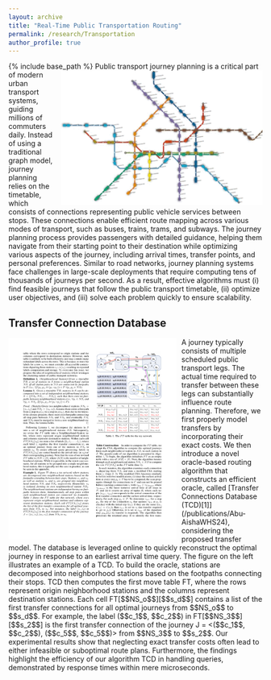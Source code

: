 ```yaml
---
layout: archive
title: "Real-Time Public Transportation Routing"
permalink: /research/Transportation
author_profile: true
---
```


{% include base_path %}
<img src="/images/Trans.gif" title="Trans demo" style="float:right;width:300pt;height:200pt; padding-left:10px;"  alt="Trans demo"/>
Public transport journey planning is a critical part of modern urban transport systems, guiding millions of commuters daily. Instead of using a traditional graph model, journey planning relies on the timetable, which consists of connections representing public vehicle services between stops. These connections enable efficient route mapping across various modes of transport, such as buses, trains, trams, and subways. The journey planning process provides passengers with detailed guidance, helping them navigate from their starting point to their destination while optimizing various aspects of the journey, including arrival times, transfer points, and personal preferences. Similar to road networks, journey planning systems face challenges in large-scale deployments that require computing tens of thousands of journeys per second. As a result, effective algorithms must (i) find feasible journeys that follow the public transport timetable, (ii) optimize user objectives, and (iii) solve each problem quickly to ensure scalability.





## Transfer Connection Database
<img src="/images/TCD.pdf" title="TCDAlgorithm" style="float:left;width:250pt;height:300pt;padding-right:10px;" alt="TCDAlgorithm"/>
A journey typically consists of multiple scheduled public transport legs. The actual time required to transfer between these legs can substantially influence route planning. Therefore, we first properly model transfers by incorporating their exact costs. We then introduce a novel oracle-based routing algorithm that constructs an efficient oracle, called [Transfer Connections Database (TCD)[1]](/publications/Abu-AishaWHS24), considering the proposed transfer model. The database is leveraged online to quickly reconstruct the optimal journey in response to an earliest arrival time query. 
The figure on the left illustrates an example of a TCD. To build the oracle, stations are decomposed into neighborhood stations based on the footpaths connecting their stops. TCD then computes the first move table FT, where the rows represent origin neighborhood stations and the columns represent destination stations. Each cell FT[$$NS_o$$][$$s_d$$] contains a list of the first transfer connections for all optimal journeys from $$NS_o$$ to $$s_d$$. For example, the label ($$c_1$$, $$c_2$$) in FT[$$NS_3$$][$$s_2$$] is the first transfer connection of the journey J = <($$c_1$$, $$c_2$$), ($$c_5$$, $$c_5$$)> from $$NS_3$$ to $$s_2$$.
Our experimental results show that neglecting exact transfer costs often lead to either infeasible or suboptimal route plans. Furthermore, the findings highlight the efficiency of our algorithm TCD in handling queries, demonstrated by response times within mere microseconds.


